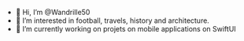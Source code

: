 - 👋 Hi, I’m @Wandrille50
- 👀 I’m interested in football, travels, history and architecture.
- 🌱 I’m currently working on projets on mobile applications on SwiftUI


<!---
Wandrille50/Wandrille50 is a ✨ special ✨ repository because its `README.md` (this file) appears on your GitHub profile.
You can click the Preview link to take a look at your changes.
--->
